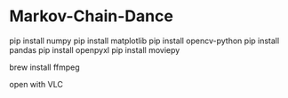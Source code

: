 # Markov-Chain-Dance
pip install numpy
pip install matplotlib
pip install opencv-python
pip install pandas
pip install openpyxl
pip install moviepy

brew install ffmpeg

open with VLC
